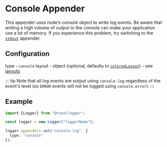# Console Appender

This appender uses node’s console object to write log events.
Be aware that writing a high volume of output to the console can make your application use a lot of memory.
If you experience this problem, try switching to the [`stdout`](/appenders/stdout.md) appender.

## Configuration

type - `console`
layout - object (optional, defaults to [`coloredLayout`](/layouts/colored.md)) - see [layouts](/layouts/readme.md)

::: tip
Note that all log events are output using `console.log` regardless of the event's level (so `ERROR` events will not be logged using `console.error`).
:::

## Example

```typescript
import {Logger} from "@tsed/logger";

const logger = new Logger("loggerName");

logger.appenders.set("console-log", {
  type: "console"
});
```
